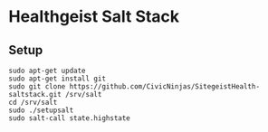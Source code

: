Healthgeist Salt Stack
======================

Setup
-----

    sudo apt-get update
    sudo apt-get install git
    sudo git clone https://github.com/CivicNinjas/SitegeistHealth-saltstack.git /srv/salt
    cd /srv/salt
    sudo ./setupsalt
    sudo salt-call state.highstate
